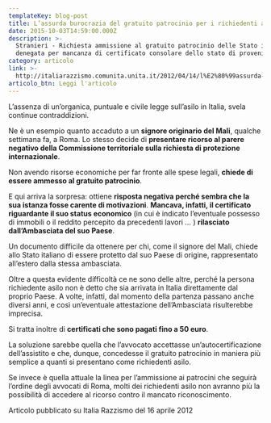 ```yaml
---
templateKey: blog-post
title: L’assurda burocrazia del gratuito patrocinio per i richiedenti asilo
date: 2015-10-03T14:59:00.000Z
description: >-
  Stranieri - Richiesta ammissione al gratuito patrocinio delle Stato italiano
  denegata per mancanza di certificato consolare dello stato di provenienza
category: articolo
link: >-
  http://italiarazzismo.comunita.unita.it/2012/04/14/l%E2%80%99assurda-burocrazia-del-gratuito-patrocinio-per-i-richiedenti-asilo/
articolo_btn: Leggi l'articolo
---
```

L’assenza di un’organica, puntuale e civile legge sull’asilo in Italia, svela continue contraddizioni.

Ne è un esempio quanto accaduto a un **signore originario del Mali**, qualche settimana fa, a Roma. Lo stesso decide di **presentare ricorso al parere negativo della Commissione territoriale sulla richiesta di protezione internazionale**.

Non avendo risorse economiche per far fronte alle spese legali, **chiede di essere ammesso al gratuito patrocinio**.

E qui arriva la sorpresa: ottiene **risposta negativa perché sembra che la sua istanza fosse carente di motivazioni**. **Mancava, infatti, il certificato riguardante il suo status economico** (in cui è indicato l’eventuale possesso di immobili o il reddito percepito da precedenti lavori … ) **rilasciato dall’Ambasciata del suo Paese**.

Un documento difficile da ottenere per chi, come il signore del Mali, chiede allo Stato italiano di essere protetto dal suo Paese di origine, rappresentato all’estero dalla stessa ambasciata.

Oltre a questa evidente difficoltà ce ne sono delle altre, perché la persona richiedente asilo non è detto che sia arrivata in Italia direttamente dal proprio Paese. A volte, infatti, dal momento della partenza passano anche diversi anni, e così un’eventuale attestazione dell’Ambasciata risulterebbe imprecisa.

Si tratta inoltre di **certificati che sono pagati fino a 50 euro**.

La soluzione sarebbe quella che l’avvocato accettasse un’autocertificazione dell’assistito e che, dunque, concedesse il gratuito patrocinio in maniera più semplice a quanti si presentano come richiedenti asilo.

Se invece è quella attuale la linea per l’ammissione ai patrocini che seguirà l’ordine degli avvocati di Roma, molti dei richiedenti asilo non avranno più la possibilità di accedere al ricorso contro il mancato riconoscimento.

Articolo pubblicato su Italia Razzismo del 16 aprile 2012
